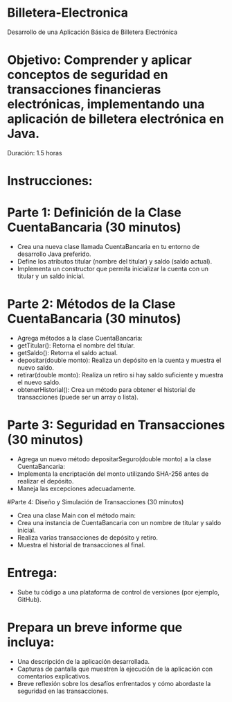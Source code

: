 # Billetera-Electronica
Desarrollo de una Aplicación Básica de Billetera Electrónica
# Objetivo: Comprender y aplicar conceptos de seguridad en transacciones financieras electrónicas, implementando una aplicación de billetera electrónica en Java. 
Duración: 1.5 horas 

# Instrucciones: 

# Parte 1: Definición de la Clase CuentaBancaria (30 minutos) 
- Crea una nueva clase llamada CuentaBancaria en tu entorno de desarrollo Java preferido. 
- Define los atributos titular (nombre del titular) y saldo (saldo actual). 
- Implementa un constructor que permita inicializar la cuenta con un titular y un saldo inicial. 

# Parte 2: Métodos de la Clase CuentaBancaria (30 minutos) 
- Agrega métodos a la clase CuentaBancaria: 
- getTitular(): Retorna el nombre del titular. 
- getSaldo(): Retorna el saldo actual. 
- depositar(double monto): Realiza un depósito en la cuenta y muestra el nuevo saldo. 
- retirar(double monto): Realiza un retiro si hay saldo suficiente y muestra el nuevo saldo. 
- obtenerHistorial(): Crea un método para obtener el historial de transacciones (puede ser un array o lista). 

# Parte 3: Seguridad en Transacciones (30 minutos) 
- Agrega un nuevo método depositarSeguro(double monto) a la clase CuentaBancaria: 
- Implementa la encriptación del monto utilizando SHA-256 antes de realizar el depósito. 
- Maneja las excepciones adecuadamente. 

#Parte 4: Diseño y Simulación de Transacciones (30 minutos) 
- Crea una clase Main con el método main: 
- Crea una instancia de CuentaBancaria con un nombre de titular y saldo inicial. 
- Realiza varias transacciones de depósito y retiro. 
- Muestra el historial de transacciones al final. 

# Entrega: 
- Sube tu código a una plataforma de control de versiones (por ejemplo, GitHub). 

# Prepara un breve informe que incluya: 
- Una descripción de la aplicación desarrollada. 
- Capturas de pantalla que muestren la ejecución de la aplicación con comentarios explicativos. 
- Breve reflexión sobre los desafíos enfrentados y cómo abordaste la seguridad en las transacciones. 
